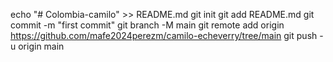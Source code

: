 echo "# Colombia-camilo" >> README.md
git init
git add README.md
git commit -m "first commit"
git branch -M main
git remote add origin https://github.com/mafe2024perezm/camilo-echeverry/tree/main
git push -u origin main
